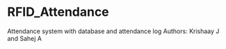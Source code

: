 # RFID_Attendance
Attendance system with database and attendance log
Authors: Krishaay J and Sahej A
